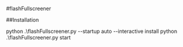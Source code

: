 #flashFullscreener

##Installation

python .\flashFullscreener.py --startup auto --interactive install
python .\flashFullscreener.py start

